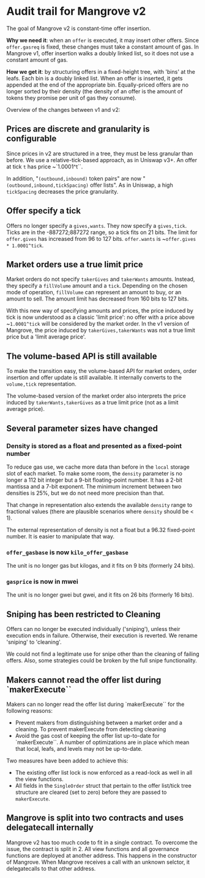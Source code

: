 # Audit trail for Mangrove v2

The goal of Mangrove v2 is constant-time offer insertion.

**Why we need it**: when an `offer` is executed, it may insert other offers. Since `offer.gasreq` is fixed, these changes must take a constant amount of gas. In Mangrove v1, offer insertion walks a doubly linked list, so it does not use a constant amount of gas.

**How we get it**: by structuring offers in a fixed-height tree, with 'bins' at the leafs. Each bin is a doubly linked list. When an offer is inserted, it gets appended at the end of the appropriate bin. Equally-priced offers are no longer sorted by their density (the density of an offer is the amount of tokens they promise per unit of gas they consume).

Overview of the changes between v1 and v2:

## Prices are discrete and granularity is configurable

Since prices in v2 are structured in a tree, they must be less granular than before. We use a relative-tick-based approach, as in Uniswap v3+. An offer at tick `t` has price ~`1.0001^t``.

In addition, "`(outbound,inbound)` token pairs" are now "`(outbound,inbound,tickSpacing)` offer lists". As in Uniswap, a high `tickSpacing` decreases the price granularity.

## Offer specify a tick

Offers no longer specify a `gives,wants`. They now specify a `gives,tick`. Ticks are in the -887272;887272 range, so a tick fits on 21 bits. The limit for `offer.gives` has increased from 96 to 127 bits. `offer.wants` is ~`offer.gives * 1.0001^tick`.

## Market orders use a true limit price

Market orders do not specify `takerGives` and `takerWants` amounts. Instead, they specify a `fillVolume` amount and a `tick`. Depending on the chosen mode of operation, `fillVolume` can represent an amount to buy, or an amount to sell. The amount limit has decreased from 160 bits to 127 bits.

With this new way of specifying amounts and prices, the price induced by tick is now understood as a classic 'limit price': no offer with a price above ~`1.0001^tick` will be considered by the market order. In the v1 version of Mangrove, the price induced by `takerGives,takerWants` was not a true limit price but a 'limit average price'.

## The volume-based API is still available

To make the transition easy, the volume-based API for market orders, order insertion and offer update is still available. It internally converts to the `volume,tick` representation.

The volume-based version of the market order also interprets the price induced by `takerWants,takerGives` as a true limit price (not as a limit average price).

## Several parameter sizes have changed

### Density is stored as a float and presented as a fixed-point number

To reduce gas use, we cache more data than before in the `local` storage slot of each market. To make some room, the `density` parameter is no longer a 112 bit integer but a 9-bit floating-point number. It has a 2-bit mantissa and a 7-bit exponent. The minimum increment between two densities is 25%, but we do not need more precision than that.

That change in representation also extends the available `density` range to fractional values (there are plausible scenarios where `density` should be < 1).

The external representation of density is not a float but a 96.32 fixed-point number. It is easier to manipulate that way.

### `offer_gasbase` is now `kilo_offer_gasbase`

The unit is no longer gas but kilogas, and it fits on 9 bits (formerly 24 bits).

### `gasprice` is now in mwei

The unit is no longer gwei but gwei, and it fits on 26 bits (formerly 16 bits).

## Sniping has been restricted to Cleaning

Offers can no longer be executed individually ('sniping'), unless their execution ends in failure. Otherwise, their execution is reverted. We rename 'sniping' to 'cleaning'.

We could not find a legitimate use for snipe other than the cleaning of failing offers. Also, some strategies could be broken by the full snipe functionality.

## Makers cannot read the offer list during `makerExecute``

Makers can no longer read the offer list during `makerExecute`` for the following reasons:

- Prevent makers from distinguishing between a market order and a cleaning. To prevent makerExecute from detecting cleaning
- Avoid the gas cost of keeping the offer list up-to-date for `makerExecute``. A number of optimizations are in place which mean that local, leafs, and levels may not be up-to-date.

Two measures have been added to achieve this:

- The existing offer list lock is now enforced as a read-lock as well in all the view functions.
- All fields in the `SingleOrder` struct that pertain to the offer list/tick tree structure are cleared (set to zero) before they are passed to `makerExecute`.

## Mangrove is split into two contracts and uses delegatecall internally

Mangrove v2 has too much code to fit in a single contract. To overcome the issue, the contract is split in 2. All view functions and all governance functions are deployed at another address. This happens in the constructor of Mangrove. When Mangrove receives a call with an unknown selctor, it delegatecalls to that other address.
